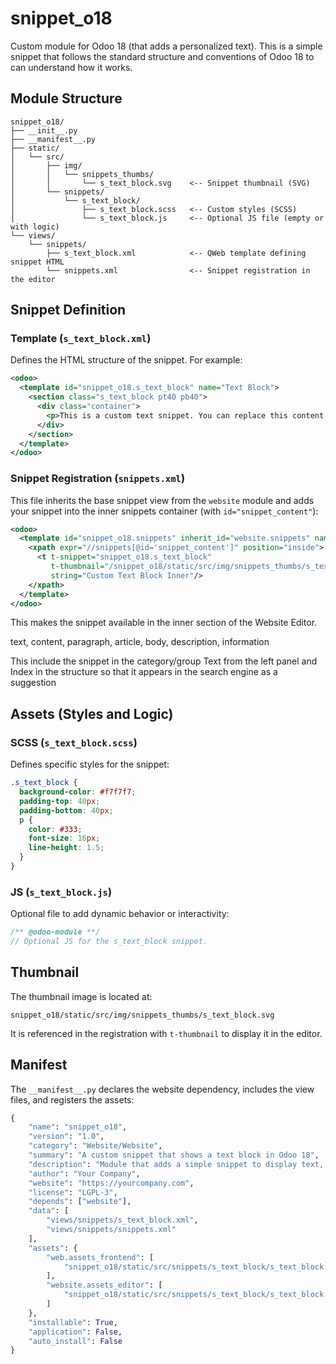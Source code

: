 # snippet_o18

Custom module for Odoo 18 (that adds a personalized text). This is a simple snippet that follows the standard structure and conventions of Odoo 18 to can understand how it works.

## Module Structure

```
snippet_o18/
├── __init__.py
├── __manifest__.py
├── static/
│   └── src/
│       ├── img/
│       │   └── snippets_thumbs/
│       │       └── s_text_block.svg    <-- Snippet thumbnail (SVG)
│       └── snippets/
│           └── s_text_block/
│               ├── s_text_block.scss   <-- Custom styles (SCSS)
│               └── s_text_block.js     <-- Optional JS file (empty or with logic)
└── views/
    └── snippets/
        ├── s_text_block.xml            <-- QWeb template defining snippet HTML
        └── snippets.xml                <-- Snippet registration in the editor
```

## Snippet Definition

### Template (`s_text_block.xml`)

Defines the HTML structure of the snippet. For example:

```xml
<odoo>
  <template id="snippet_o18.s_text_block" name="Text Block">
    <section class="s_text_block pt40 pb40">
      <div class="container">
        <p>This is a custom text snippet. You can replace this content with your own.</p>
      </div>
    </section>
  </template>
</odoo>
```

### Snippet Registration (`snippets.xml`)

This file inherits the base snippet view from the `website` module and adds your snippet into the inner snippets container (with `id="snippet_content"`):

```xml
<odoo>
  <template id="snippet_o18.snippets" inherit_id="website.snippets" name="snippet_o18">
    <xpath expr="//snippets[@id='snippet_content']" position="inside">
      <t t-snippet="snippet_o18.s_text_block"
         t-thumbnail="/snippet_o18/static/src/img/snippets_thumbs/s_text_block.svg"
         string="Custom Text Block Inner"/>
    </xpath>
  </template>
</odoo>
```

This makes the snippet available in the inner section of the Website Editor.

<xpath expr="//snippets[@id='snippet_structure']" position="inside">
      <t t-snippet="my_custom_snippet.s_text_block" string="Text" group="text">
        <keywords>text, content, paragraph, article, body, description, information</keywords>
      </t>
    </xpath>

This include the snippet in the category/group Text from the left panel and Index in the structure so that it appears in the search engine as a suggestion

## Assets (Styles and Logic)

### SCSS (`s_text_block.scss`)

Defines specific styles for the snippet:

```scss
.s_text_block {
  background-color: #f7f7f7;
  padding-top: 40px;
  padding-bottom: 40px;
  p {
    color: #333;
    font-size: 16px;
    line-height: 1.5;
  }
}
```

### JS (`s_text_block.js`)

Optional file to add dynamic behavior or interactivity:

```javascript
/** @odoo-module **/
// Optional JS for the s_text_block snippet.
```

## Thumbnail

The thumbnail image is located at:

```
snippet_o18/static/src/img/snippets_thumbs/s_text_block.svg
```

It is referenced in the registration with `t-thumbnail` to display it in the editor.

## Manifest

The `__manifest__.py` declares the website dependency, includes the view files, and registers the assets:

```python
{
    "name": "snippet_o18",
    "version": "1.0",
    "category": "Website/Website",
    "summary": "A custom snippet that shows a text block in Odoo 18",
    "description": "Module that adds a simple snippet to display text, following Odoo 18 best practices.",
    "author": "Your Company",
    "website": "https://yourcompany.com",
    "license": "LGPL-3",
    "depends": ["website"],
    "data": [
        "views/snippets/s_text_block.xml",
        "views/snippets/snippets.xml"
    ],
    "assets": {
        "web.assets_frontend": [
            "snippet_o18/static/src/snippets/s_text_block/s_text_block.scss"
        ],
        "website.assets_editor": [
            "snippet_o18/static/src/snippets/s_text_block/s_text_block.js"
        ]
    },
    "installable": True,
    "application": False,
    "auto_install": False
}
```
